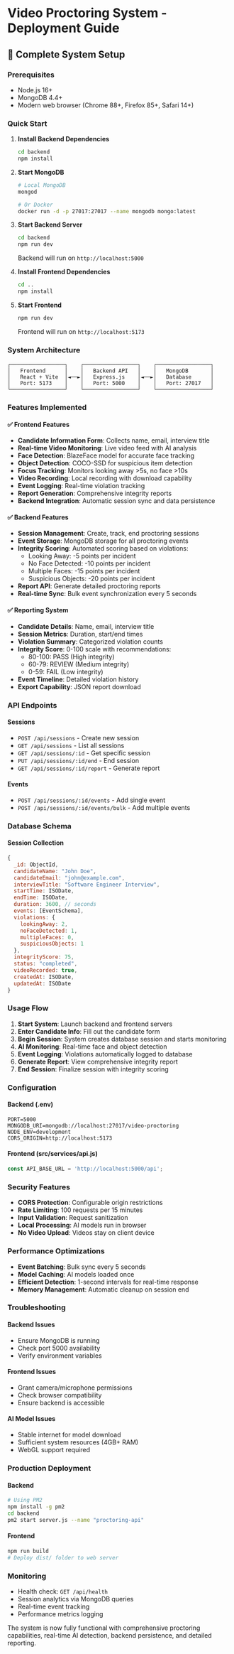 # Video Proctoring System - Deployment Guide

## 🚀 Complete System Setup

### Prerequisites
- Node.js 16+
- MongoDB 4.4+
- Modern web browser (Chrome 88+, Firefox 85+, Safari 14+)

### Quick Start

1. **Install Backend Dependencies**
   ```bash
   cd backend
   npm install
   ```

2. **Start MongoDB**
   ```bash
   # Local MongoDB
   mongod
   
   # Or Docker
   docker run -d -p 27017:27017 --name mongodb mongo:latest
   ```

3. **Start Backend Server**
   ```bash
   cd backend
   npm run dev
   ```
   Backend will run on `http://localhost:5000`

4. **Install Frontend Dependencies**
   ```bash
   cd ..
   npm install
   ```

5. **Start Frontend**
   ```bash
   npm run dev
   ```
   Frontend will run on `http://localhost:5173`

### System Architecture

```
┌─────────────────┐    ┌─────────────────┐    ┌─────────────────┐
│   Frontend      │    │   Backend API   │    │   MongoDB       │
│   React + Vite  │◄──►│   Express.js    │◄──►│   Database      │
│   Port: 5173    │    │   Port: 5000    │    │   Port: 27017   │
└─────────────────┘    └─────────────────┘    └─────────────────┘
```

### Features Implemented

#### ✅ Frontend Features
- **Candidate Information Form**: Collects name, email, interview title
- **Real-time Video Monitoring**: Live video feed with AI analysis
- **Face Detection**: BlazeFace model for accurate face tracking
- **Object Detection**: COCO-SSD for suspicious item detection
- **Focus Tracking**: Monitors looking away >5s, no face >10s
- **Video Recording**: Local recording with download capability
- **Event Logging**: Real-time violation tracking
- **Report Generation**: Comprehensive integrity reports
- **Backend Integration**: Automatic session sync and data persistence

#### ✅ Backend Features
- **Session Management**: Create, track, end proctoring sessions
- **Event Storage**: MongoDB storage for all proctoring events
- **Integrity Scoring**: Automated scoring based on violations:
  - Looking Away: -5 points per incident
  - No Face Detected: -10 points per incident
  - Multiple Faces: -15 points per incident
  - Suspicious Objects: -20 points per incident
- **Report API**: Generate detailed proctoring reports
- **Real-time Sync**: Bulk event synchronization every 5 seconds

#### ✅ Reporting System
- **Candidate Details**: Name, email, interview title
- **Session Metrics**: Duration, start/end times
- **Violation Summary**: Categorized violation counts
- **Integrity Score**: 0-100 scale with recommendations:
  - 80-100: PASS (High integrity)
  - 60-79: REVIEW (Medium integrity)
  - 0-59: FAIL (Low integrity)
- **Event Timeline**: Detailed violation history
- **Export Capability**: JSON report download

### API Endpoints

#### Sessions
- `POST /api/sessions` - Create new session
- `GET /api/sessions` - List all sessions
- `GET /api/sessions/:id` - Get specific session
- `PUT /api/sessions/:id/end` - End session
- `GET /api/sessions/:id/report` - Generate report

#### Events
- `POST /api/sessions/:id/events` - Add single event
- `POST /api/sessions/:id/events/bulk` - Add multiple events

### Database Schema

#### Session Collection
```javascript
{
  _id: ObjectId,
  candidateName: "John Doe",
  candidateEmail: "john@example.com",
  interviewTitle: "Software Engineer Interview",
  startTime: ISODate,
  endTime: ISODate,
  duration: 3600, // seconds
  events: [EventSchema],
  violations: {
    lookingAway: 2,
    noFaceDetected: 1,
    multipleFaces: 0,
    suspiciousObjects: 1
  },
  integrityScore: 75,
  status: "completed",
  videoRecorded: true,
  createdAt: ISODate,
  updatedAt: ISODate
}
```

### Usage Flow

1. **Start System**: Launch backend and frontend servers
2. **Enter Candidate Info**: Fill out the candidate form
3. **Begin Session**: System creates database session and starts monitoring
4. **AI Monitoring**: Real-time face and object detection
5. **Event Logging**: Violations automatically logged to database
6. **Generate Report**: View comprehensive integrity report
7. **End Session**: Finalize session with integrity scoring

### Configuration

#### Backend (.env)
```env
PORT=5000
MONGODB_URI=mongodb://localhost:27017/video-proctoring
NODE_ENV=development
CORS_ORIGIN=http://localhost:5173
```

#### Frontend (src/services/api.js)
```javascript
const API_BASE_URL = 'http://localhost:5000/api';
```

### Security Features

- **CORS Protection**: Configurable origin restrictions
- **Rate Limiting**: 100 requests per 15 minutes
- **Input Validation**: Request sanitization
- **Local Processing**: AI models run in browser
- **No Video Upload**: Videos stay on client device

### Performance Optimizations

- **Event Batching**: Bulk sync every 5 seconds
- **Model Caching**: AI models loaded once
- **Efficient Detection**: 1-second intervals for real-time response
- **Memory Management**: Automatic cleanup on session end

### Troubleshooting

#### Backend Issues
- Ensure MongoDB is running
- Check port 5000 availability
- Verify environment variables

#### Frontend Issues
- Grant camera/microphone permissions
- Check browser compatibility
- Ensure backend is accessible

#### AI Model Issues
- Stable internet for model download
- Sufficient system resources (4GB+ RAM)
- WebGL support required

### Production Deployment

#### Backend
```bash
# Using PM2
npm install -g pm2
cd backend
pm2 start server.js --name "proctoring-api"
```

#### Frontend
```bash
npm run build
# Deploy dist/ folder to web server
```

### Monitoring

- Health check: `GET /api/health`
- Session analytics via MongoDB queries
- Real-time event tracking
- Performance metrics logging

The system is now fully functional with comprehensive proctoring capabilities, real-time AI detection, backend persistence, and detailed reporting.

